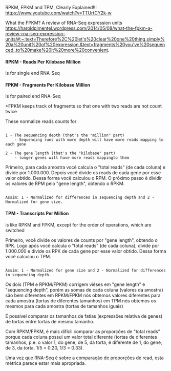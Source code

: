RPKM, FPKM and TPM, Clearly Explained!!!
https://www.youtube.com/watch?v=TTUrtCY2k-w

What the FPKM? A review of RNA-Seq expression units
https://haroldpimentel.wordpress.com/2014/05/08/what-the-fpkm-a-review-rna-seq-expression-units/#:~:text=Therefore%2C%20let's%20clear%20one%20thing,simply%20a%20unit%20of%20expression.&text=fragments%20you've%20sequenced.,to%20make%20it%20more%20convenient.


#### RPKM - Reads Per Kilobase Million
    
  is for single end RNA-Seq
    
#### FPKM - Fragments Per Kilobase Million
    
  is for paired end RNA-Seq
    
  *FPKM keeps track of fragments so that one with two reads are not count twice 
    
These normalize reads counts for

<pre><code>
1 - The sequencing depth (that's the "million" part)
    - Sequencing runs with more depth will have more reads mapping to each gene

2 - The gene length (that's the "kilobase" part)
    - longer genes will have more reads mappingto them
</code></pre>

Primeiro, para cada amostra você calcula o "total reads" (de cada coluna) e divide por 1.000.000. Depois você divide os reads de cada gene por esse valor obtido. Dessa forma você calculou o RPM. O próximo passo é dividir os valores de RPM pelo "gene length", obtendo o RPKM. 

<pre><code>
Assim: 1 - Normalized for differences in sequencing depth and 2 - Normalized for gene size.
</code></pre>

#### TPM - Transcripts Per Million

  is like RPKM and FPKM, except for the order of operations, which are switched

Primeiro, você divide os valores de counts por "gene length", obtendo o RPK. Logo após você calcula o "total reads" (de cada coluna), divide por 1.000.000 e divide os RPK de cada gene por esse valor obtido. Dessa forma você calculou o TPM.

<pre><code>
Assim: 1 - Normalized for gene size and 2 - Normalized for differences in sequencing depth.
</code></pre>

Os dois (TPM e RPKM/FPKM) corrigem viéses em "gene length" e "sequencing depth", porém
  as somas de cada coluna (valores da amostra) são bem diferentes
  em RPKM/FPKM nós obtemos valores diferentes para cada amostra (tortas de diferentes tamanhos)
  em TPM nós obtemos os mesmos para cada amostra (tortas de tamanhos iguais)
  
  É possível comparar os tamanhos de fatias (expressões relativa de genes) de tortas entre tortas de mesmo tamanho.
  
  Com RPKM/FPKM, é mais difícil comparar as proporções de "total reads" porque cada coluna possui um valor total diferente (tortas de diferentes tamanhos, p.e. o valor 1, do gene, de 5, da torta, é diferente de 1, do gene, de 3, da torta. 1/5 = 0.20, 1/3 = 0.33).
  
  Uma vez que RNA-Seq é sobre a comparação de proporções de read, esta métrica parece estar mais apropriada. 
